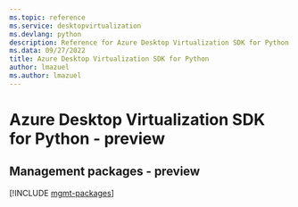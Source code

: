 ```yaml
---
ms.topic: reference
ms.service: desktopvirtualization
ms.devlang: python
description: Reference for Azure Desktop Virtualization SDK for Python
ms.data: 09/27/2022
title: Azure Desktop Virtualization SDK for Python
author: lmazuel
ms.author: lmazuel
---
```

# Azure Desktop Virtualization SDK for Python - preview

## Management packages - preview
[!INCLUDE [mgmt-packages](desktop-virtualization-mgmt-index.md)]